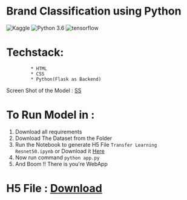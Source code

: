 
# Brand Classification using Python

![Kaggle](https://img.shields.io/badge/Dataset-Kaggle-blue.svg) ![Python 3.6](https://img.shields.io/badge/Python-3.6-brightgreen.svg) ![tensorflow](https://img.shields.io/badge/Library-Tensorflow-orange.svg)


# Techstack: 
             * HTML
             * CSS
             * Python(Flask as Backend)
             

Screen Shot of the Model : [SS]()


# To Run Model in :
1. Download all requirements
2. Download The Dataset from the Folder
3. Run the Notebook to generate H5 File ```Transfer Learning Resnet50.ipynb``` or Download it [Here](https://drive.google.com/file/d/1PpazFQ8nNCi_MLUlYB0hnpKJoHV8ogZJ/view?usp=sharing)
4. Now run command ```python app.py```
5. And Boom !! There is you're WebApp





# H5 File : [Download](https://drive.google.com/file/d/1PpazFQ8nNCi_MLUlYB0hnpKJoHV8ogZJ/view?usp=sharing)
